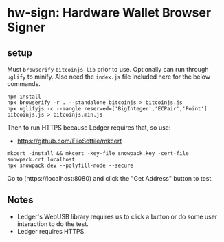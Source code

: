 # hw-sign: Hardware Wallet Browser Signer

## setup
Must `browserify` `bitcoinjs-lib` prior to use. Optionally can run through `uglify` to minify. Also need the `index.js` file included here for the below commands.
```
npm install
npx browserify -r . --standalone bitcoinjs > bitcoinjs.js
npx uglifyjs -c --mangle reserved=['BigInteger','ECPair','Point'] bitcoinjs.js > bitcoinjs.min.js
```

Then to run HTTPS because Ledger requires that, so use:
* https://github.com/FiloSottile/mkcert
```
mkcert -install && mkcert -key-file snowpack.key -cert-file snowpack.crt localhost
npx snowpack dev --polyfill-node --secure
```

Go to (https://localhost:8080) and click the "Get Address" button to test.

## Notes
* Ledger's WebUSB library requires us to click a button or do some user interaction to do the test.
* Ledger requires HTTPS.
